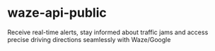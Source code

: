 # waze-api-public
Receive real-time alerts, stay informed about traffic jams and access precise driving directions seamlessly with Waze/Google
